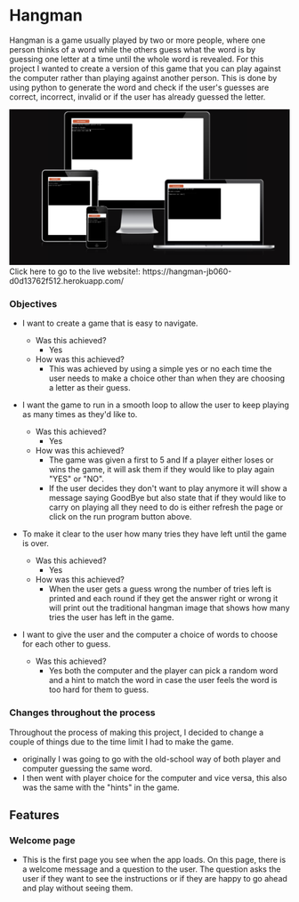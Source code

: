 # Hangman

Hangman is a game usually played by two or more people, where one person thinks of a word while the others guess what the word is by guessing one letter at a time until the whole word is revealed.
For this project I wanted to create a version of this game that you can play against the computer rather than playing against another person.
This is done by using python to generate the word and check if the user's guesses are correct, incorrect, invalid or if the user has already guessed the letter.

<img src ="images/responsive screenshot.png" alt="image of app on different sized screens">
Click here to go to the live website!: https://hangman-jb060-d0d13762f512.herokuapp.com/

### Objectives

- I want to create a game that is easy to navigate. 
    - Was this achieved?
        - Yes
    - How was this achieved?
        - This was achieved by using a simple  yes or no each time the user needs to make a choice other than when they are choosing a letter as their guess.  
                        
 - I want the game to run in a smooth loop to allow the user to keep playing as many times as they'd like to. 
    - Was this achieved?
        - Yes
    - How was this achieved?
        - The game was given a first to 5 and If a player either loses or wins the game, it will ask them if they would like to play again "YES" or "NO".
        - If the user decides they don't want to play anymore it will show a message saying GoodBye but also state that if they would like to carry on playing all they need to do is either refresh the page or click on the run program button above.

- To make it clear to the user how many tries they have left until the game is over.
    - Was this achieved?
        - Yes
    - How was this achieved?
        - When the user gets a guess wrong the number of tries left is printed and each round if they get the answer right or wrong it will print out the traditional hangman image that shows how many tries the user has left in the game.

- I want to give the user and the computer a choice of words to choose for each other to guess.
   - Was this achieved?
      - Yes both the computer and the player can pick a random word and a hint to match the word in case the user feels the word is too hard for them to guess.

### Changes throughout the process   

Throughout the process of making this project, I decided to change a couple of things due to the time limit I had to make the game.
- originally I was going to go with the old-school way of both player and computer guessing the same word.
- I then went with player choice for the computer and vice versa, this also was the same with the "hints" in the game.

## Features 

### Welcome page
- This is the first page you see when the app loads. On this page, there is a 
  welcome message and a question to the user. 
  The question asks the user if
  they want to see the instructions or if they are happy to go ahead and play without seeing them.
  
   <img src="/hangman/images/1.png" alt= "">

   <img src="/workspace/hangman/images/2.png" alt= "">

   <img src="/workspace/hangman/images/3.png" alt= "">

   <img src="/workspace/hangman/images/4.png" alt= "">

   <img src="/workspace/hangman/images/5.png" alt= "">

   <img src="/workspace/hangman/images/6.png" alt= "">

   <img src="/workspace/hangman/images/7.png" alt= "">

   <img src="/workspace/hangman/images/8.png" alt= "">

   <img src="/workspace/hangman/images/9.png" alt= "">

   <img src="/workspace/hangman/images/10.png" alt= "">

   <img src="/workspace/hangman/images/11.png" alt= "">

   <img src="/workspace/hangman/images/12.png" alt= "">

   <img src="/workspace/hangman/images/13.png" alt= "">

   <img src="/workspace/hangman/images/14.png" alt= "">

   <img src="/workspace/hangman/images/15.png" alt= "">

   <img src="/workspace/hangman/images/16.png" alt= "">



  


  
